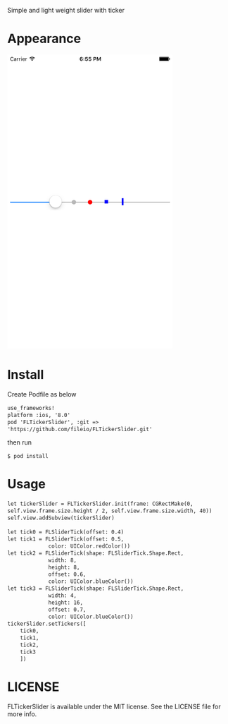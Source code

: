 Simple and light weight slider with ticker

# Appearance
![screen shot](screeen_shot.png)

# Install

Create Podfile as below

```
use_frameworks!
platform :ios, '8.0'
pod 'FLTickerSlider', :git => 'https://github.com/fileio/FLTickerSlider.git'
```

then run

```
$ pod install
```

# Usage

```
let tickerSlider = FLTickerSlider.init(frame: CGRectMake(0, self.view.frame.size.height / 2, self.view.frame.size.width, 40))
self.view.addSubview(tickerSlider)

let tick0 = FLSliderTick(offset: 0.4)
let tick1 = FLSliderTick(offset: 0.5,
			 color: UIColor.redColor())
let tick2 = FLSliderTick(shape: FLSliderTick.Shape.Rect,
			 width: 8,
			 height: 8,
			 offset: 0.6,
			 color: UIColor.blueColor())
let tick3 = FLSliderTick(shape: FLSliderTick.Shape.Rect,
			 width: 4,
			 height: 16,
			 offset: 0.7,
			 color: UIColor.blueColor())
tickerSlider.setTickers([
    tick0,
    tick1,
    tick2,
    tick3
    ])
```

# LICENSE

FLTickerSlider is available under the MIT license. See the LICENSE file for more info.
